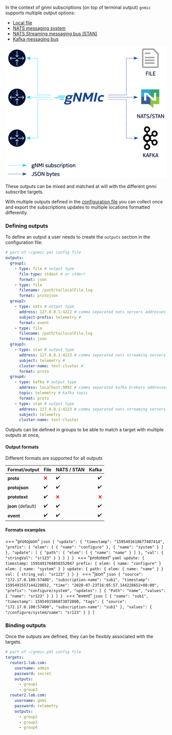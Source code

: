 In the context of gnmi subscriptions (on top of terminal output) `gnmic` supports multiple output options:

* [Local file](file_output.md)
* [NATS messaging system](nats_output.md)
* [NATS Streaming messaging bus (STAN)](stan_output.md)
* [Kafka messaging bus](kafka_output.md)

![outputs](../../images/outputs.png)

These outputs can be mixed and matched at will with the different gnmi subscribe targets.

With multiple outputs defined in the [configuration file](../file_cfg.md) you can collect once 
and export the subscriptions updates to multiple locations formatted differently.

### Defining outputs

To define an output a user needs to create the `outputs` section in the configuration file:

```yaml
# part of ~/gnmic.yml config file
outputs:
  group1:
    - type: file # output type
      file-type: stdout # or stderr
      format: json
    - type: file
      filename: /path/to/localFile.log  
      format: protojson
  group2:
    - type: nats # output type
      address: 127.0.0.1:4222 # comma separated nats servers addresses
      subject-prefix: telemetry #
      format: event
    - type: file
      filename: /path/to/localFile.log  
      format: json
  group3:
    - type: stan # output type
      address: 127.0.0.1:4223 # comma separated nats streaming servers addresses
      subject: telemetry #
      cluster-name: test-cluster #
      format: proto
  group4:
    - type: kafka # output type
      address: localhost:9092 # comma separated kafka brokers addresses
      topic: telemetry # kafka topic
      format: proto
    - type: stan # output type
      address: 127.0.0.1:4223 # comma separated nats streaming servers addresses
      subject: telemetry
      cluster-name: test-cluster
```

Outputs can be defined in groups to be able to match a target with multiple outputs at once,

#### Output formats

Different formats are supported for all outputs

**Format/output** | **File**                           | **NATS / STAN**                   | **Kafka**
----------------- | ---------------------------------- | --------------------------------- | ---------:
**proto**         | <span style="color:red">:x:</span> | <span>:heavy_check_mark:</span>   | <span>:heavy_check_mark:</span>
**protojson**     | <span>:heavy_check_mark:</span>    | <span>:heavy_check_mark:</span>   | <span>:heavy_check_mark:</span>
**prototext**     | <span>:heavy_check_mark:</span>    | <span style="color:red">:x:</span>| <span style="color:red">:x: </span>
**json** (default)| <span>:heavy_check_mark:</span>    | <span>:heavy_check_mark:</span>   | <span>:heavy_check_mark:</span>
**event**         | <span>:heavy_check_mark:</span>    | <span>:heavy_check_mark:</span>   | <span>:heavy_check_mark:</span>

#### Formats examples

=== "protojson"
    ```json
    {
      "update": {
      "timestamp": "1595491618677407414",
      "prefix": {
        "elem": [
          {
            "name": "configure"
          },
          {
            "name": "system"
          }
        ]
      },
      "update": [
        {
          "path": {
            "elem": [
              {
                "name": "name"
              }
            ]
            },
            "val": {
              "stringVal": "sr123"
            }
          }
        ]
      }
    }
    ```
=== "prototext"
    ```yaml
    update: {
      timestamp: 1595491704850352047
      prefix: {
        elem: {
          name: "configure"
        }
        elem: {
          name: "system"
        }
      }
      update: {
        path: {
          elem: {
            name: "name"
          }
        }
        val: {
          string_val: "sr123"
        }
      }
    }
    ```
=== "json"
    ```json
    {
      "source": "172.17.0.100:57400",
      "subscription-name": "sub1",
      "timestamp": 1595491557144228652,
      "time": "2020-07-23T16:05:57.144228652+08:00",
      "prefix": "configure/system",
      "updates": [
        {
          "Path": "name",
          "values": {
            "name": "sr123"
          }
        }
      ]
    }
    ```
=== "event"
    ```json
    [
      {
        "name": "sub1",
        "timestamp": 1595491586073072000,
        "tags": {
          "source": "172.17.0.100:57400",
          "subscription-name": "sub1"
      },
        "values": {
          "/configure/system/name": "sr123"
        }
      }
    ]
    ```

### Binding outputs

Once the outputs are defined, they can be flexibly associated with the targets.

```yaml
# part of ~/gnmic.yml config file
targets:
  router1.lab.com:
    username: admin
    password: secret
    outputs:
      - group1
      - group3
  router2.lab.com:
    username: gnmi
    password: telemetry
    outputs:
      - group2
      - group3
      - group4
```
